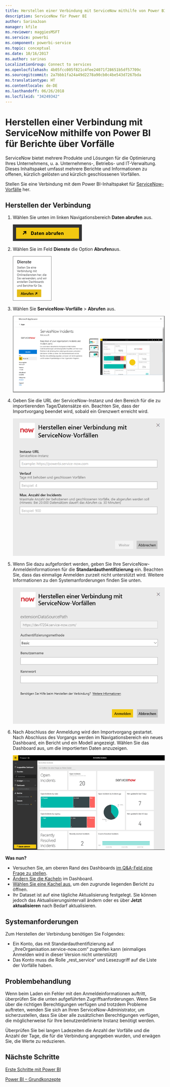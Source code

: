 ```yaml
---
title: Herstellen einer Verbindung mit ServiceNow mithilfe von Power BI
description: ServiceNow für Power BI
author: SarinaJoan
manager: kfile
ms.reviewer: maggiesMSFT
ms.service: powerbi
ms.component: powerbi-service
ms.topic: conceptual
ms.date: 10/16/2017
ms.author: sarinas
LocalizationGroup: Connect to services
ms.openlocfilehash: 4b05fcc005f821c4fee24071f28651b5df57709c
ms.sourcegitcommit: 2a7bbb1fa24a49d2278a90cb0c4be543d7267bda
ms.translationtype: HT
ms.contentlocale: de-DE
ms.lasthandoff: 06/26/2018
ms.locfileid: "34249342"
---
```

# <a name="connect-to-servicenow-with-power-bi-for-incident-reporting"></a>Herstellen einer Verbindung mit ServiceNow mithilfe von Power BI für Berichte über Vorfälle
ServiceNow bietet mehrere Produkte und Lösungen für die Optimierung Ihres Unternehmens, u. a. Unternehmens-, Betriebs- und IT-Verwaltung. Dieses Inhaltspaket umfasst mehrere Berichte und Informationen zu offenen, kürzlich gelösten und kürzlich geschlossenen Vorfällen.  

Stellen Sie eine Verbindung mit dem Power BI-Inhaltspaket für [ServiceNow-Vorfälle](https://app.powerbi.com/getdata/services/servicenow) her.

## <a name="how-to-connect"></a>Herstellen der Verbindung
1. Wählen Sie unten im linken Navigationsbereich **Daten abrufen** aus.
   
   ![](media/service-connect-to-servicenow/pbi_getdata.png) 
2. Wählen Sie im Feld **Dienste** die Option **Abrufen**aus.
   
   ![](media/service-connect-to-servicenow/pbi_getservices.png) 
3. Wählen Sie **ServiceNow-Vorfälle** \> **Abrufen** aus.
   
   ![](media/service-connect-to-servicenow/connect.png)
4. Geben Sie die URL der ServiceNow-Instanz und den Bereich für die zu importierenden Tage/Datensätze ein. Beachten Sie, dass der Importvorgang beendet wird, sobald ein Grenzwert erreicht wird.
   
   ![](media/service-connect-to-servicenow/params.png)
5. Wenn Sie dazu aufgefordert werden, geben Sie Ihre ServiceNow-Anmeldeinformationen für die **Standardauthentifizierung** ein. Beachten Sie, dass das einmalige Anmelden zurzeit nicht unterstützt wird. Weitere Informationen zu den Systemanforderungen finden Sie unten.
   
   ![](media/service-connect-to-servicenow/creds.png)
6. Nach Abschluss der Anmeldung wird den Importvorgang gestartet. Nach Abschluss des Vorgangs werden im Navigationsbereich ein neues Dashboard, ein Bericht und ein Modell angezeigt. Wählen Sie das Dashboard aus, um die importierten Daten anzuzeigen.
   
    ![](media/service-connect-to-servicenow/dashboard.png)

**Was nun?**

* Versuchen Sie, am oberen Rand des Dashboards [im Q&A-Feld eine Frage zu stellen](power-bi-q-and-a.md).
* [Ändern Sie die Kacheln](service-dashboard-edit-tile.md) im Dashboard.
* [Wählen Sie eine Kachel aus](service-dashboard-tiles.md), um den zugrunde liegenden Bericht zu öffnen.
* Ihr Dataset ist auf eine tägliche Aktualisierung festgelegt. Sie können jedoch das Aktualisierungsintervall ändern oder es über **Jetzt aktualisieren** nach Bedarf aktualisieren.

## <a name="system-requirements"></a>Systemanforderungen
Zum Herstellen der Verbindung benötigen Sie Folgendes:  

* Ein Konto, das mit Standardauthentifizierung auf „IhreOrganisation.service-now.com“ zugreifen kann (einmaliges Anmelden wird in dieser Version nicht unterstützt)  
* Das Konto muss die Rolle „rest_service“ und Lesezugriff auf die Liste der Vorfälle haben.  

## <a name="troubleshooting"></a>Problembehandlung
Wenn beim Laden ein Fehler mit den Anmeldeinformationen auftritt, überprüfen Sie die unten aufgeführten Zugriffsanforderungen. Wenn Sie über die richtigen Berechtigungen verfügen und trotzdem Probleme auftreten, wenden Sie sich an Ihren ServiceNow-Administrator, um sicherzustellen, dass Sie über alle zusätzlichen Berechtigungen verfügen, die möglicherweise für Ihre benutzerdefinierte Instanz benötigt werden.

Überprüfen Sie bei langen Ladezeiten die Anzahl der Vorfälle und die Anzahl der Tage, die für die Verbindung angegeben wurden, und erwägen Sie, die Werte zu reduzieren.

## <a name="next-steps"></a>Nächste Schritte
[Erste Schritte mit Power BI](service-get-started.md)

[Power BI – Grundkonzepte](service-basic-concepts.md)


